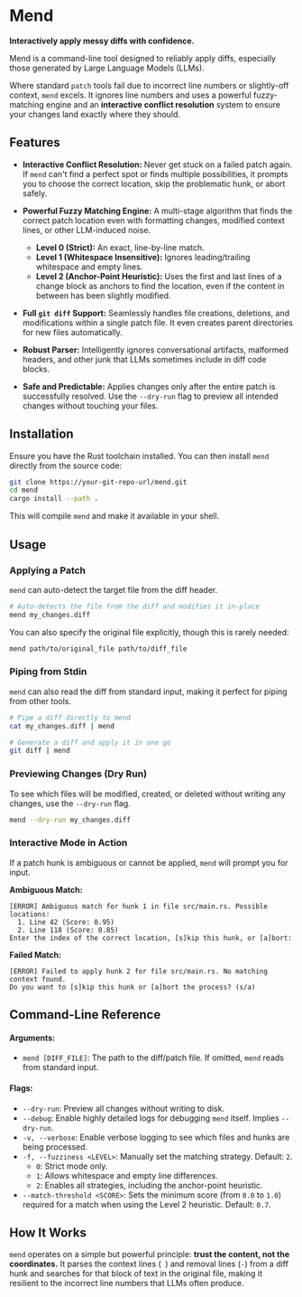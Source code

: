 # Mend

**Interactively apply messy diffs with confidence.**

Mend is a command-line tool designed to reliably apply diffs, especially those generated by Large Language Models (LLMs).

Where standard `patch` tools fail due to incorrect line numbers or slightly-off context, `mend` excels. It ignores line numbers and uses a powerful fuzzy-matching engine and an **interactive conflict resolution** system to ensure your changes land exactly where they should.

## Features

-   **Interactive Conflict Resolution:** Never get stuck on a failed patch again. If `mend` can't find a perfect spot or finds multiple possibilities, it prompts you to choose the correct location, skip the problematic hunk, or abort safely.

-   **Powerful Fuzzy Matching Engine:** A multi-stage algorithm that finds the correct patch location even with formatting changes, modified context lines, or other LLM-induced noise.
    -   **Level 0 (Strict):** An exact, line-by-line match.
    -   **Level 1 (Whitespace Insensitive):** Ignores leading/trailing whitespace and empty lines.
    -   **Level 2 (Anchor-Point Heuristic):** Uses the first and last lines of a change block as anchors to find the location, even if the content in between has been slightly modified.

-   **Full `git diff` Support:** Seamlessly handles file creations, deletions, and modifications within a single patch file. It even creates parent directories for new files automatically.

-   **Robust Parser:** Intelligently ignores conversational artifacts, malformed headers, and other junk that LLMs sometimes include in diff code blocks.

-   **Safe and Predictable:** Applies changes only after the entire patch is successfully resolved. Use the `--dry-run` flag to preview all intended changes without touching your files.

## Installation

Ensure you have the Rust toolchain installed. You can then install `mend` directly from the source code:

```bash
git clone https://your-git-repo-url/mend.git
cd mend
cargo install --path .
```

This will compile `mend` and make it available in your shell.

## Usage

### Applying a Patch

`mend` can auto-detect the target file from the diff header.

```bash
# Auto-detects the file from the diff and modifies it in-place
mend my_changes.diff
```

You can also specify the original file explicitly, though this is rarely needed:
```bash
mend path/to/original_file path/to/diff_file
```

### Piping from Stdin

`mend` can also read the diff from standard input, making it perfect for piping from other tools.

```bash
# Pipe a diff directly to mend
cat my_changes.diff | mend

# Generate a diff and apply it in one go
git diff | mend
```

### Previewing Changes (Dry Run)

To see which files will be modified, created, or deleted without writing any changes, use the `--dry-run` flag.

```bash
mend --dry-run my_changes.diff
```

### Interactive Mode in Action

If a patch hunk is ambiguous or cannot be applied, `mend` will prompt you for input.

**Ambiguous Match:**
```
[ERROR] Ambiguous match for hunk 1 in file src/main.rs. Possible locations:
  1. Line 42 (Score: 0.95)
  2. Line 118 (Score: 0.85)
Enter the index of the correct location, [s]kip this hunk, or [a]bort:
```

**Failed Match:**
```
[ERROR] Failed to apply hunk 2 for file src/main.rs. No matching context found.
Do you want to [s]kip this hunk or [a]bort the process? (s/a)
```

## Command-Line Reference

#### **Arguments:**

-   `mend [DIFF_FILE]`: The path to the diff/patch file. If omitted, `mend` reads from standard input.

#### **Flags:**

-   `--dry-run`: Preview all changes without writing to disk.
-   `--debug`: Enable highly detailed logs for debugging `mend` itself. Implies `--dry-run`.
-   `-v, --verbose`: Enable verbose logging to see which files and hunks are being processed.
-   `-f, --fuzziness <LEVEL>`: Manually set the matching strategy. Default: `2`.
    -   `0`: Strict mode only.
    -   `1`: Allows whitespace and empty line differences.
    -   `2`: Enables all strategies, including the anchor-point heuristic.
-   `--match-threshold <SCORE>`: Sets the minimum score (from `0.0` to `1.0`) required for a match when using the Level 2 heuristic. Default: `0.7`.

## How It Works

`mend` operates on a simple but powerful principle: **trust the content, not the coordinates.** It parses the context lines (` `) and removal lines (`-`) from a diff hunk and searches for that block of text in the original file, making it resilient to the incorrect line numbers that LLMs often produce.